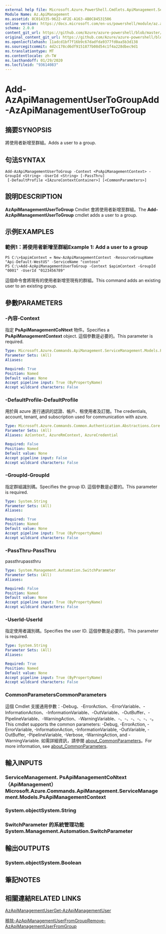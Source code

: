 ```yaml
---
external help file: Microsoft.Azure.PowerShell.Cmdlets.ApiManagement.ServiceManagement.dll-Help.xml
Module Name: Az.ApiManagement
ms.assetid: 8C014335-9622-4F2E-A163-4B0C84531506
online version: https://docs.microsoft.com/en-us/powershell/module/az.apimanagement/add-azapimanagementusertogroup
schema: 2.0.0
content_git_url: https://github.com/Azure/azure-powershell/blob/master/src/ApiManagement/ApiManagement/help/Add-AzApiManagementUserToGroup.md
original_content_git_url: https://github.com/Azure/azure-powershell/blob/master/src/ApiManagement/ApiManagement/help/Add-AzApiManagementUserToGroup.md
ms.openlocfilehash: 11adcd1bf7f16b9c67dadfda9377fd0aa5b3d138
ms.sourcegitcommit: 4d2c178cd6df9151877b08d54c1f4a228dbec9d1
ms.translationtype: MT
ms.contentlocale: zh-TW
ms.lasthandoff: 01/29/2020
ms.locfileid: "93614083"
---
```

# <span data-ttu-id="44c1b-101">Add-AzApiManagementUserToGroup</span><span class="sxs-lookup"><span data-stu-id="44c1b-101">Add-AzApiManagementUserToGroup</span></span>

## <span data-ttu-id="44c1b-102">摘要</span><span class="sxs-lookup"><span data-stu-id="44c1b-102">SYNOPSIS</span></span>
<span data-ttu-id="44c1b-103">將使用者新增至群組。</span><span class="sxs-lookup"><span data-stu-id="44c1b-103">Adds a user to a group.</span></span>

## <span data-ttu-id="44c1b-104">句法</span><span class="sxs-lookup"><span data-stu-id="44c1b-104">SYNTAX</span></span>

```
Add-AzApiManagementUserToGroup -Context <PsApiManagementContext> -GroupId <String> -UserId <String> [-PassThru]
 [-DefaultProfile <IAzureContextContainer>] [<CommonParameters>]
```

## <span data-ttu-id="44c1b-105">說明</span><span class="sxs-lookup"><span data-stu-id="44c1b-105">DESCRIPTION</span></span>
<span data-ttu-id="44c1b-106">**AzApiManagementUserToGroup** Cmdlet 會將使用者新增至群組。</span><span class="sxs-lookup"><span data-stu-id="44c1b-106">The **Add-AzApiManagementUserToGroup** cmdlet adds a user to a group.</span></span>

## <span data-ttu-id="44c1b-107">示例</span><span class="sxs-lookup"><span data-stu-id="44c1b-107">EXAMPLES</span></span>

### <span data-ttu-id="44c1b-108">範例1：將使用者新增至群組</span><span class="sxs-lookup"><span data-stu-id="44c1b-108">Example 1: Add a user to a group</span></span>
```
PS C:\>$apimContext = New-AzApiManagementContext -ResourceGroupName "Api-Default-WestUS" -ServiceName "contoso"
PS C:\>Add-AzApiManagementUserToGroup -Context $apimContext -GroupId "0001" -UserId "0123456789"
```

<span data-ttu-id="44c1b-109">這個命令會將現有的使用者新增至現有的群組。</span><span class="sxs-lookup"><span data-stu-id="44c1b-109">This command adds an existing user to an existing group.</span></span>

## <span data-ttu-id="44c1b-110">參數</span><span class="sxs-lookup"><span data-stu-id="44c1b-110">PARAMETERS</span></span>

### <span data-ttu-id="44c1b-111">-內容</span><span class="sxs-lookup"><span data-stu-id="44c1b-111">-Context</span></span>
<span data-ttu-id="44c1b-112">指定 **PsApiManagementCoNtext** 物件。</span><span class="sxs-lookup"><span data-stu-id="44c1b-112">Specifies a **PsApiManagementContext** object.</span></span>
<span data-ttu-id="44c1b-113">這個參數是必要的。</span><span class="sxs-lookup"><span data-stu-id="44c1b-113">This parameter is required.</span></span>

```yaml
Type: Microsoft.Azure.Commands.ApiManagement.ServiceManagement.Models.PsApiManagementContext
Parameter Sets: (All)
Aliases:

Required: True
Position: Named
Default value: None
Accept pipeline input: True (ByPropertyName)
Accept wildcard characters: False
```

### <span data-ttu-id="44c1b-114">-DefaultProfile</span><span class="sxs-lookup"><span data-stu-id="44c1b-114">-DefaultProfile</span></span>
<span data-ttu-id="44c1b-115">用於與 azure 進行通訊的認證、帳戶、租使用者及訂閱。</span><span class="sxs-lookup"><span data-stu-id="44c1b-115">The credentials, account, tenant, and subscription used for communication with azure.</span></span>

```yaml
Type: Microsoft.Azure.Commands.Common.Authentication.Abstractions.Core.IAzureContextContainer
Parameter Sets: (All)
Aliases: AzContext, AzureRmContext, AzureCredential

Required: False
Position: Named
Default value: None
Accept pipeline input: False
Accept wildcard characters: False
```

### <span data-ttu-id="44c1b-116">-GroupId</span><span class="sxs-lookup"><span data-stu-id="44c1b-116">-GroupId</span></span>
<span data-ttu-id="44c1b-117">指定群組識別碼。</span><span class="sxs-lookup"><span data-stu-id="44c1b-117">Specifies the group ID.</span></span>
<span data-ttu-id="44c1b-118">這個參數是必要的。</span><span class="sxs-lookup"><span data-stu-id="44c1b-118">This parameter is required.</span></span>

```yaml
Type: System.String
Parameter Sets: (All)
Aliases:

Required: True
Position: Named
Default value: None
Accept pipeline input: True (ByPropertyName)
Accept wildcard characters: False
```

### <span data-ttu-id="44c1b-119">-PassThru</span><span class="sxs-lookup"><span data-stu-id="44c1b-119">-PassThru</span></span>
<span data-ttu-id="44c1b-120">passthru</span><span class="sxs-lookup"><span data-stu-id="44c1b-120">passthru</span></span>

```yaml
Type: System.Management.Automation.SwitchParameter
Parameter Sets: (All)
Aliases:

Required: False
Position: Named
Default value: None
Accept pipeline input: True (ByPropertyName)
Accept wildcard characters: False
```

### <span data-ttu-id="44c1b-121">-UserId</span><span class="sxs-lookup"><span data-stu-id="44c1b-121">-UserId</span></span>
<span data-ttu-id="44c1b-122">指定使用者識別碼。</span><span class="sxs-lookup"><span data-stu-id="44c1b-122">Specifies the user ID.</span></span>
<span data-ttu-id="44c1b-123">這個參數是必要的。</span><span class="sxs-lookup"><span data-stu-id="44c1b-123">This parameter is required.</span></span>

```yaml
Type: System.String
Parameter Sets: (All)
Aliases:

Required: True
Position: Named
Default value: None
Accept pipeline input: True (ByPropertyName)
Accept wildcard characters: False
```

### <span data-ttu-id="44c1b-124">CommonParameters</span><span class="sxs-lookup"><span data-stu-id="44c1b-124">CommonParameters</span></span>
<span data-ttu-id="44c1b-125">這個 Cmdlet 支援通用參數：-Debug、-ErrorAction、-ErrorVariable、-InformationAction、-InformationVariable、-OutVariable、-OutBuffer、-PipelineVariable、-WarningAction、-WarningVariable、-、-、-、-、-、-。</span><span class="sxs-lookup"><span data-stu-id="44c1b-125">This cmdlet supports the common parameters: -Debug, -ErrorAction, -ErrorVariable, -InformationAction, -InformationVariable, -OutVariable, -OutBuffer, -PipelineVariable, -Verbose, -WarningAction, and -WarningVariable.</span></span> <span data-ttu-id="44c1b-126">如需詳細資訊，請參閱 [about_CommonParameters](https://go.microsoft.com/fwlink/?LinkID=113216)。</span><span class="sxs-lookup"><span data-stu-id="44c1b-126">For more information, see [about_CommonParameters](https://go.microsoft.com/fwlink/?LinkID=113216).</span></span>

## <span data-ttu-id="44c1b-127">輸入</span><span class="sxs-lookup"><span data-stu-id="44c1b-127">INPUTS</span></span>

### <span data-ttu-id="44c1b-128">ServiceManagement. PsApiManagementCoNtext （ApiManagement）</span><span class="sxs-lookup"><span data-stu-id="44c1b-128">Microsoft.Azure.Commands.ApiManagement.ServiceManagement.Models.PsApiManagementContext</span></span>

### <span data-ttu-id="44c1b-129">System.object</span><span class="sxs-lookup"><span data-stu-id="44c1b-129">System.String</span></span>

### <span data-ttu-id="44c1b-130">SwitchParameter 的系統管理功能</span><span class="sxs-lookup"><span data-stu-id="44c1b-130">System.Management.Automation.SwitchParameter</span></span>

## <span data-ttu-id="44c1b-131">輸出</span><span class="sxs-lookup"><span data-stu-id="44c1b-131">OUTPUTS</span></span>

### <span data-ttu-id="44c1b-132">System.object</span><span class="sxs-lookup"><span data-stu-id="44c1b-132">System.Boolean</span></span>

## <span data-ttu-id="44c1b-133">筆記</span><span class="sxs-lookup"><span data-stu-id="44c1b-133">NOTES</span></span>

## <span data-ttu-id="44c1b-134">相關連結</span><span class="sxs-lookup"><span data-stu-id="44c1b-134">RELATED LINKS</span></span>

[<span data-ttu-id="44c1b-135">AzApiManagementUser</span><span class="sxs-lookup"><span data-stu-id="44c1b-135">Get-AzApiManagementUser</span></span>](./Get-AzApiManagementUser.md)

[<span data-ttu-id="44c1b-136">移除-AzApiManagementUserFromGroup</span><span class="sxs-lookup"><span data-stu-id="44c1b-136">Remove-AzApiManagementUserFromGroup</span></span>](./Remove-AzApiManagementUserFromGroup.md)


